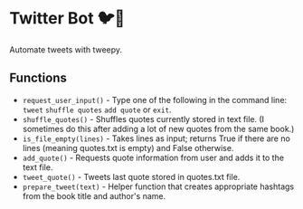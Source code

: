 # Twitter Bot 🐦🤖 
Automate tweets with tweepy.

## Functions
* ```request_user_input()``` - Type one of the following in the command line: ``tweet`` ```shuffle quotes``` ```add quote``` or ```exit```.
* ```shuffle_quotes()``` - Shuffles quotes currently stored in text file. (I sometimes do this after adding a lot of new quotes from the same book.)
* ```is_file_empty(lines)``` - Takes lines as input; returns True if there are no lines (meaning quotes.txt is empty) and False otherwise. 
* ```add_quote()``` - Requests quote information from user and adds it to the text file.
* ```tweet_quote()``` - Tweets last quote stored in quotes.txt file.
* ```prepare_tweet(text)``` - Helper function that creates appropriate hashtags from the book title and author's name.
